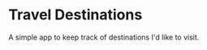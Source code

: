 # Travel Destinations

A simple app to keep track of destinations I'd like to visit.                                  
